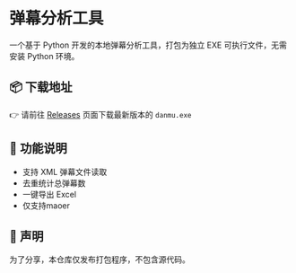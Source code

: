 # 弹幕分析工具

一个基于 Python 开发的本地弹幕分析工具，打包为独立 EXE 可执行文件，无需安装 Python 环境。

## 📦 下载地址

👉 请前往 [Releases](https://github.com/CoderPrincessCh/dm/releases/tag/1.0.0) 页面下载最新版本的 `danmu.exe`

## 🧾 功能说明

- 支持 XML 弹幕文件读取
- 去重统计总弹幕数
- 一键导出 Excel
- 仅支持maoer

## 📝 声明

为了分享，本仓库仅发布打包程序，不包含源代码。
